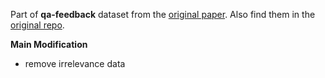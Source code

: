 Part of **qa-feedback** dataset from the [original paper](https://arxiv.org/abs/2306.01693). Also find them in the [original repo](https://github.com/allenai/FineGrainedRLHF/tree/main/tasks/qa_feedback/data).

**Main Modification**

+ remove irrelevance data
